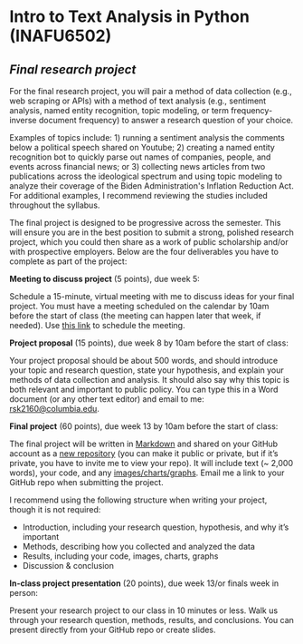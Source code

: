 # Intro to Text Analysis in Python (INAFU6502)

## _Final research project_

For the final research project, you will pair a method of data collection (e.g., web scraping or APIs) with a method of text analysis (e.g., sentiment analysis, named entity recognition, topic modeling, or term frequency-inverse document frequency) to answer a research question of your choice. 

Examples of topics include: 1) running a sentiment analysis the comments below a political speech shared on Youtube; 2) creating a named entity recognition bot to quickly parse out names of companies, people, and events across financial news; or 3) collecting news articles from two publications across the ideological spectrum and using topic modeling to analyze their coverage of the Biden Administration's Inflation Reduction Act. For additional examples, I recommend reviewing the studies included throughout the syllabus.

The final project is designed to be progressive across the semester. This will ensure you are in the best position to submit a strong, polished research project, which you could then share as a work of public scholarship and/or with prospective employers. Below are the four deliverables you have to complete as part of the project:

**Meeting to discuss project** (5 points), due week 5: 

Schedule a 15-minute, virtual meeting with me to discuss ideas for your final project. You must have a meeting scheduled on the calendar by 10am before the start of class (the meeting can happen later that week, if needed). Use [this link](https://calendly.com/rkrisel-1/final?month=2023-02) to schedule the meeting.

**Project proposal** (15 points), due week 8 by 10am before the start of class: 

Your project proposal should be about 500 words, and should introduce your topic and research question, state your hypothesis, and explain your methods of data collection and analysis. It should also say why this topic is both relevant and important to public policy. You can type this in a Word document (or any other text editor) and email to me: [rsk2160@columbia.edu](mailto:rsk2160@columbia.edu). 

**Final project** (60 points), due week 13 by 10am before the start of class: 

The final project will be written in [Markdown](https://www.markdownguide.org/basic-syntax/) and shared on your GitHub account as a [new repository](https://docs.github.com/en/get-started/quickstart/create-a-repo) (you can make it public or private, but if it’s private, you have to invite me to view your repo). It will include text (~ 2,000 words), your code, and any [images/charts/graphs](https://ardalis.com/add-images-easily-to-github/). Email me a link to your GitHub repo when submitting the project. 

I recommend using the following structure when writing your project, though it is not required:



* Introduction, including your research question, hypothesis, and why it’s important
* Methods, describing how you collected and analyzed the data
* Results, including your code, images, charts, graphs
* Discussion & conclusion

**In-class project presentation** (20 points), due week 13/or finals week in person:

Present your research project to our class in 10 minutes or less. Walk us through your research question, methods, results, and conclusions. You can present directly from your GitHub repo or create slides. 
